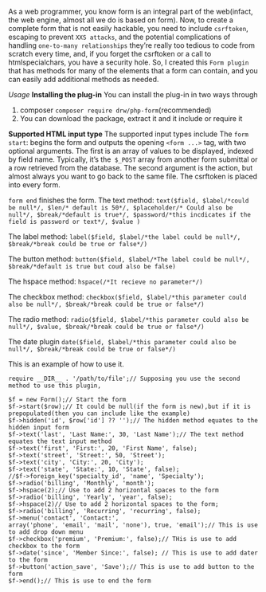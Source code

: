 As a web programmer, you know form is an integral part of the web(infact, the web engine, almost all we do is based on form). Now, to create a complete form that is not easily hackable, you need to include `csrftoken`, escaping to prevent `XXS attacks`, and the potential complications of handling `one-to-many relationships` they’re really too tedious to code from scratch every time, and, if you forget the csrftoken or a call to htmlspecialchars, you have a security hole. So, I created this `Form plugin` that has methods for many of the elements that a form can contain, and you can easily add additional methods as needed.

*Usage*
**Installing the plug-in**
You can install the plug-in in two ways through
1. composer `composer require drw/php-form`(recommended)
2. You can download the package, extract it and it include or require it

**Supported HTML input type**
The supported input types include
The `form start`: begins the form and outputs the opening `<form ...>` tag, with two optional arguments. The first is
an array of values to be displayed, indexed by field name. Typically, it’s the` $_POST` array from another form submittal
or a row retrieved from the database. The second argument is the action, but almost always you want to go back to the
same file. The csrftoken is placed into every form.

`form end` finishes the form.
The text method: `text($field, $label/*could be null*/, $len/* default is 50*/, $placeholder/* Could also be null*/, $break/*default is true*/, $password/*this incdicates if the field is password or text*/, $value )`

The label method: `label($field, $label/*the label could be null*/, $break/*break could be true or false*/)`

The button method: `button($field, $label/*The label could be null*/, $break/*default is true but coud also be false)`

The hspace method: `hspace(/*It recieve no parameter*/)`

The checkbox method: `checkbox($field, $label/*this parameter could also be null*/, $break/*break could be true or false*/)`

The radio method: `radio($field, $label/*this parameter could also be null*/, $value, $break/*break could be true or false*/)`

The date plugin `date($field, $label/*this parameter could also be null*/, $break/*break could be true or false*/)`


This is an example of how to use it.

`require __DIR__ . '/path/to/file';// Supposing you use the second method to use this plugin,`

```
$f = new Form();// Start the form
$f->start($row);// It could be null(if the form is new),but if it is prepopulated(then you can include like the example) 
$f->hidden('id', $row['id'] ?? '');// The hidden method equates to the hidden input form
$f->text('last', 'Last Name:', 30, 'Last Name');// The text method equates the text input method
$f->text('first', 'First:', 20, 'First Name', false);
$f->text('street', 'Street:', 50, 'Street');
$f->text('city', 'City:', 20, 'City');
$f->text('state', 'State:', 10, 'State', false);
//$f->foreign_key('specialty_id', 'name', 'Specialty');
$f->radio('billing', 'Monthly', 'month');
$f->hspace(2);// Use to add 2 horizontal spaces to the form
$f->radio('billing', 'Yearly', 'year', false);
$f->hspace(2)// Use to add 2 horizontal spaces to the form;
$f->radio('billing', 'Recurring', 'recurring', false);
$f->menu('contact', 'Contact:',
array('phone', 'email', 'mail', 'none'), true, 'email');// This is use to add drop down menu
$f->checkbox('premium', 'Premium:', false);// THis is use to add checkbox to the form
$f->date('since', 'Member Since:', false); // This is use to add dater to the form
$f->button('action_save', 'Save');// This is use to add button to the form
$f->end();// This is use to end the form
```